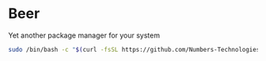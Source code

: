 # Beer
Yet another package manager for your system

```sh
sudo /bin/bash -c "$(curl -fsSL https://github.com/Numbers-Technologies/Beer/blob/main/install.sh)"
```
